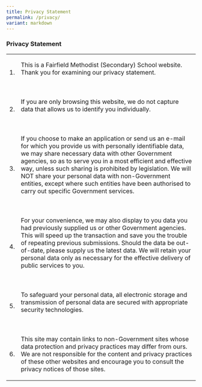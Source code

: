 ```yaml
---
title: Privacy Statement
permalink: /privacy/
variant: markdown
---
```

### Privacy Statement

<table style="minWidth: 50px"><colgroup><col><col></colgroup><tbody><tr><td rowspan="1" colspan="1"><p>1.</p></td><td rowspan="1" colspan="1"><p>This is a Fairfield Methodist (Secondary) School website. Thank you for examining our privacy statement.<br><br></p></td></tr><tr><td rowspan="1" colspan="1"><p>2.</p></td><td rowspan="1" colspan="1"><p>If you are only browsing this website, we do not capture data that allows us to identify you individually.<br><br></p></td></tr><tr><td rowspan="1" colspan="1"><p>3.</p></td><td rowspan="1" colspan="1"><p>If you choose to make an application or send us an e-mail for which you provide us with personally identifiable data, we may share necessary data with other Government agencies, so as to serve you in a most efficient and effective way, unless such sharing is prohibited by legislation. We will NOT share your personal data with non-Government entities, except where such entities have been authorised to carry out specific Government services.<br><br></p></td></tr><tr><td rowspan="1" colspan="1"><p>4.</p></td><td rowspan="1" colspan="1"><p>For your convenience, we may also display to you data you had previously supplied us or other Government agencies. This will speed up the transaction and save you the trouble of repeating previous submissions. Should the data be out-of-date, please supply us the latest data. We will retain your personal data only as necessary for the effective delivery of public services to you.&nbsp;<br><br></p></td></tr><tr><td rowspan="1" colspan="1"><p>5.</p></td><td rowspan="1" colspan="1"><p>To safeguard your personal data, all electronic storage and transmission of personal data are secured with appropriate security technologies.<br><br></p></td></tr><tr><td rowspan="1" colspan="1"><p>6.</p></td><td rowspan="1" colspan="1"><p>This site may contain links to non-Government sites whose data protection and privacy practices may differ from ours. We are not responsible for the content and privacy practices of these other websites and encourage you to consult the privacy notices of those sites.</p></td></tr></tbody></table>

